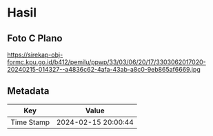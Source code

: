 # Hasil

## Foto C Plano

https://sirekap-obj-formc.kpu.go.id/b412/pemilu/ppwp/33/03/06/20/17/3303062017020-20240215-014327--a4836c62-4afa-43ab-a8c0-9eb865af6669.jpg


## Metadata

| Key        | Value               |
| ---------- | ------------------- |
| Time Stamp | 2024-02-15 20:00:44 |




